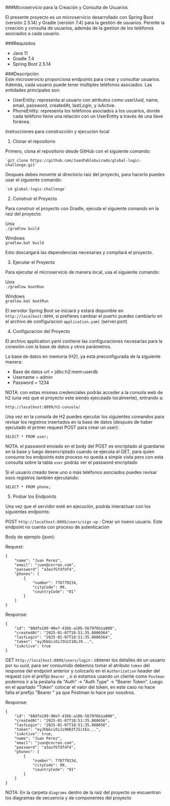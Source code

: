 ###Microservicio para la Creación y Consulta de Usuarios

El presente proyecto es un microservicio desarrollado con Spring Boot (versión 2.5.14) y Gradle (versión 7.4) para la gestión de usuarios. Permite la creación y consulta de usuarios, además de la gestion de los teléfonos asociados a cada usuario.

###Requisitos   
* Java 11 
* Gradle 7.4
* Spring Boot 2.5.14

###Descripción  
Este microservicio proporciona endpoints para crear y consultar usuarios. Además, cada usuario puede tener múltiples teléfonos asociados. Las entidades principales son:

* UserEntity: representa al usuario con atributos como userUuid, name, email, password, createdAt, lastLogin, y isActive.
* PhoneEntity: representa los teléfonos asociados a los usuarios, donde cada teléfono tiene una relación con un UserEntity a través de una llave foránea.

Instrucciones para construcción y ejecución local

1. Clonar el repositorio

Primero, clona el repositorio desde GitHub con el siguiente comando:

    `git clone https://github.com/JuanPabloGuirado/global-logic-challenge.git`
     
Despues debes moverte al directorio raiz del proyecto, para hacerlo puedes usar el siguiente comando:
  
    `cd global-logic-challenge`

2. Construir el Proyecto

Para construir el proyecto con Gradle, ejecuta el siguiente comando en la raíz del proyecto:

   Unix  
    `./gradlew build`
   
   Windows  
    `gradlew.bat build` 

Esto descargará las dependencias necesarias y compilará el proyecto.

3. Ejecutar el Proyecto 
 
Para ejecutar el microservicio de manera local, usa el siguiente comando:
    
  Unix   
   `./gradlew bootRun`
   
  Windows  
   `gradlew.bat bootRun`  
   
El servidor Spring Boot se iniciará y estará disponible en `http://localhost:8099`, si prefieres cambiar el puerto puedes cambiarlo en el archivo de configuracion `application.yaml` (server.port)

4. Configuración del Proyecto

El archivo application.yaml contiene las configuraciones necesarias para la conexión con la base de datos y otros parámetros.

La base de datos en memoria (H2), ya está preconfigurada de la siguiente manera:

* Base de datos url = jdbc:h2:mem:userdb  
* Username = admin  
* Password = 1234  

NOTA: con estas mismas credenciales podrás acceder a la consola web de h2 (una vez que el proyecto este siendo ejecutado localmente), entrando a: 

`http://localhost:8099/h2-console/`  

Una vez en la consola de H2 puedes ejecutar los siguientes comandos para revisar los registros insertados en la base de datos (después de haber ejecutado el primer request POST para crear un user):

`SELECT * FROM user;`

NOTA: el password enviado en el body del POST es encriptado al guardarse en la base y luego desencriptado cuando se ejecuta el GET, para quien consume los endpoints este proceso no queda a simple vista pero con esta consulta sobre la tabla `user` podrás ver el password encriptado  

Si el usuario creado tiene uno o más teléfonos asociados puedes revisar esos registros también ejecutando:  

`SELECT * FROM phone;`

5. Probar los Endpoints

Una vez que el servidor esté en ejecución, podrás interactuar con los siguientes endpoints:

POST `http://localhost:8099/users/sign-up` : Crear un nuevo usuario. Este endpoint no cuenta con proceso de autenticación

Body de ejemplo (json): 

Request: 
```
{
    "name": "Juan Perez",
    "email": "juan@correo.com",
    "password": "a3asfGfdfdf4",
    "phones": [
        {
            "number": 778779234,
            "cityCode": 99,
            "countryCode": "01"
        }
    ]
}
```

Response:
```
{
    "id": "88dfe109-90e7-436b-a10b-5679f6b1a800",
    "createdAt": "2025-01-07T18:51:35.8606564",
    "lastLogin": "2025-01-07T18:51:35.8606564",
    "token": "eyJhbGciOiJIUzI1NiJ9...",
    "isActive": true
}
```

GET `http://localhost:8099/users/login` : obtener los detalles de un usuario por su uuid, para ser consumido debemos tomar el atributo `token` del response del endpoint anterior y colocarlo en el `Authorization` header del request con el prefijo `Bearer `, o si estamos usando un cliente como `Postman` podemos ir a la pestaña de "Auth" -> "Auth Type" -> "Bearer Token". Luego en el apartado "Token" colocar el valor del token, en este caso no hace falta el prefijo "Bearer " ya que Postman lo hace por nosotros. 

Response:
```
{
    "id": "88dfe109-90e7-436b-a10b-5679f6b1a800",
    "createdAt": "2025-01-07T18:51:35.860656",
    "lastLogin": "2025-01-07T18:51:35.860656",
    "token": "eyJhbGciOiJz9KB3TJSitEo...",
    "isActive": true,
    "name": "Juan Perez",
    "email": "juan@correo.com",
    "password": "a3asfGfdfdf4",
    "phones": [
        {
            "number": 778779234,
            "cityCode": 99,
            "countryCode": "01"
        }
    ]
}
```

NOTA: En la carpeta `diagrams` dentro de la raíz del proyecto se encuentran los diagramas de secuencia y de componentes del proyecto